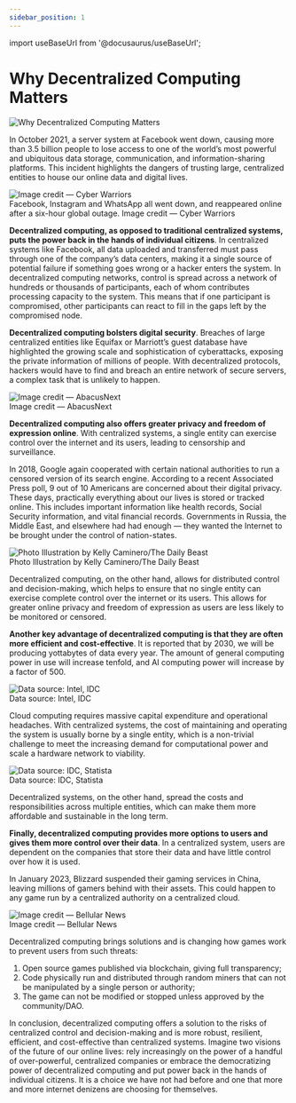 ```yaml
---
sidebar_position: 1
---
```


import useBaseUrl from '@docusaurus/useBaseUrl';

# Why Decentralized Computing Matters

<div className="image-content">
    <div className="image-block">
        <img
        src={useBaseUrl('./img/assets/images/why-decentralized-computing-matters.webp')}
        alt=" Why Decentralized Computing Matters"
        />
    </div>
</div>

In October 2021, a server system at Facebook went down, causing more than 3.5 billion people to lose access to one of the world’s most powerful and ubiquitous data storage, communication, and information-sharing platforms. This incident highlights the dangers of trusting large, centralized entities to house our online data and digital lives.

<div className="image-content">
    <div className="image-block">
        <img
        src={useBaseUrl('./img/assets/images/why-decentralized-computing-matters-2.webp')}
        alt="Image credit — Cyber Warriors"
        />
    </div>
    <div className="image-block-alt">
    Facebook, Instagram and WhatsApp all went down, and reappeared online after a six-hour global outage. Image credit — Cyber Warriors
    </div>
</div>

**Decentralized computing, as opposed to traditional centralized systems, puts the power back in the hands of individual citizens**. In centralized systems like Facebook, all data uploaded and transferred must pass through one of the company’s data centers, making it a single source of potential failure if something goes wrong or a hacker enters the system. In decentralized computing networks, control is spread across a network of hundreds or thousands of participants, each of whom contributes processing capacity to the system. This means that if one participant is compromised, other participants can react to fill in the gaps left by the compromised node.

**Decentralized computing bolsters digital security**. Breaches of large centralized entities like Equifax or Marriott’s guest database have highlighted the growing scale and sophistication of cyberattacks, exposing the private information of millions of people. With decentralized protocols, hackers would have to find and breach an entire network of secure servers, a complex task that is unlikely to happen.

<div className="image-content">
    <div className="image-block">
        <img
        src={useBaseUrl('./img/assets/images/why-decentralized-computing-matters-3.webp')}
        alt="Image credit — AbacusNext"
        />
    </div>
    <div className="image-block-alt">
    Image credit — AbacusNext
    </div>
</div>

**Decentralized computing also offers greater privacy and freedom of expression online**. With centralized systems, a single entity can exercise control over the internet and its users, leading to censorship and surveillance.

In 2018, Google again cooperated with certain national authorities to run a censored version of its search engine. According to a recent Associated Press poll, 9 out of 10 Americans are concerned about their digital privacy. These days, practically everything about our lives is stored or tracked online. This includes important information like health records, Social Security information, and vital financial records. Governments in Russia, the Middle East, and elsewhere had had enough — they wanted the Internet to be brought under the control of nation-states.

<div className="image-content">
    <div className="image-block">
        <img
        src={useBaseUrl('./img/assets/images/why-decentralized-computing-matters-4.webp')}
        alt="Photo Illustration by Kelly Caminero/The Daily Beast"
        />
    </div>
    <div className="image-block-alt">
    Photo Illustration by Kelly Caminero/The Daily Beast
    </div>
</div>

Decentralized computing, on the other hand, allows for distributed control and decision-making, which helps to ensure that no single entity can exercise complete control over the internet or its users. This allows for greater online privacy and freedom of expression as users are less likely to be monitored or censored.

**Another key advantage of decentralized computing is that they are often more efficient and cost-effective**. It is reported that by 2030, we will be producing yottabytes of data every year. The amount of general computing power in use will increase tenfold, and AI computing power will increase by a factor of 500.

<div className="image-content">
    <div className="image-block">
        <img
        src={useBaseUrl('./img/assets/images/why-decentralized-computing-matters-5.webp')}
        alt="Data source: Intel, IDC"
        />
    </div>
    <div className="image-block-alt">
   Data source: Intel, IDC
    </div>
</div>

Cloud computing requires massive capital expenditure and operational headaches. With centralized systems, the cost of maintaining and operating the system is usually borne by a single entity, which is a non-trivial challenge to meet the increasing demand for computational power and scale a hardware network to viability.

<div className="image-content">
    <div className="image-block">
        <img
        src={useBaseUrl('./img/assets/images/why-decentralized-computing-matters-6.webp')}
        alt="Data source: IDC, Statista"
        />
    </div>
    <div className="image-block-alt">
   Data source: IDC, Statista
    </div>
</div>

Decentralized systems, on the other hand, spread the costs and responsibilities across multiple entities, which can make them more affordable and sustainable in the long term.

**Finally, decentralized computing provides more options to users and gives them more control over their data**. In a centralized system, users are dependent on the companies that store their data and have little control over how it is used.

In January 2023, Blizzard suspended their gaming services in China, leaving millions of gamers behind with their assets. This could happen to any game run by a centralized authority on a centralized cloud.

<div className="image-content">
    <div className="image-block">
        <img
        src={useBaseUrl('./img/assets/images/why-decentralized-computing-matters-7.webp')}
        alt="Image credit — Bellular News"
        />
    </div>
    <div className="image-block-alt">
    Image credit — Bellular News
    </div>
</div>

Decentralized computing brings solutions and is changing how games work to prevent users from such threats:

1. Open source games published via blockchain, giving full transparency;
2. Code physically run and distributed through random miners that can not be manipulated by a single person or authority;
3. The game can not be modified or stopped unless approved by the community/DAO.

In conclusion, decentralized computing offers a solution to the risks of centralized control and decision-making and is more robust, resilient, efficient, and cost-effective than centralized systems. Imagine two visions of the future of our online lives: rely increasingly on the power of a handful of over-powerful, centralized companies or embrace the democratizing power of decentralized computing and put power back in the hands of individual citizens. It is a choice we have not had before and one that more and more internet denizens are choosing for themselves.

